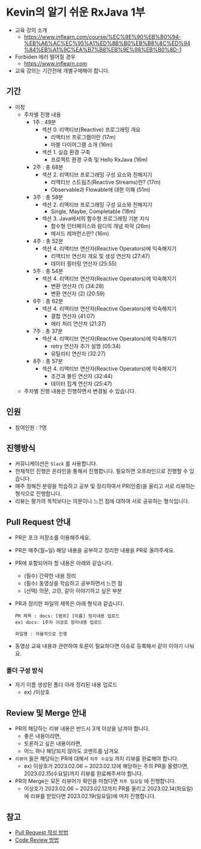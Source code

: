 # Kevin의 알기 쉬운 RxJava 1부

- 교육 강의 소개
  - https://www.inflearn.com/course/%EC%9E%90%EB%B0%94-%EB%A6%AC%EC%95%A1%ED%8B%B0%EB%B8%8C%ED%94%84%EB%A1%9C%EA%B7%B8%EB%9E%98%EB%B0%8D-1
- Forbiden 에러 떨어질 경우
  - https://www.inflearn.com
- 교육 강의는 기간전에 개별구매해야 합니다.

## 기간

- 미정
  - 주차별 진행 내용
    - 1주 : 49분
      - 섹션 0. 리액티브(Reactive) 프로그래밍 개요
        - 리액티브 프로그램이란 (17m)
        - 마블 다이어그램 소개 (16m)
      - 섹션 1. 실습 환경 구축
        - 프로젝트 환경 구축 및 Hello RxJava (16m)
    - 2주 : 총 68분
      - 섹션 2. 리액티브 프로그래밍 구성 요소와 친해지기
        - 리액티브 스트림즈(Reactive Streams)란? (17m)
        - Observable과 Flowable에 대한 이해 (51m)
    - 3주 : 총 58분
      - 섹션 2. 리액티브 프로그래밍 구성 요소와 친해지기
        - Single, Maybe, Completable (18m)
      - 섹션 3. Java에서의 함수형 프로그래밍 기본 지식
        -  함수형 인터페이스와 람다의 개념 파악 (26m)
        -  메서드 레퍼런스란? (16m)
    - 4주 : 총 52분
      - 섹션 4. 리액티브 연산자(Reactive Operators)에 익숙해지기
        - 리액티브 연산자 개요 및 생성 연산자 (27:47)
        - 데이터 필터링 연산자 (25:55)
    - 5주 : 총 54분
      - 섹션 4. 리액티브 연산자(Reactive Operators)에 익숙해지기
        - 변환 연산자 (1) (34:28)
        - 변환 연산자 (2) (20:59)
    - 6주 : 총 62분
      - 섹션 4. 리액티브 연산자(Reactive Operators)에 익숙해지기
        - 결합 연산자 (41:07)
        - 에러 처리 연산자 (21:37)
    - 7주 : 총 37분
      - 섹션 4. 리액티브 연산자(Reactive Operators)에 익숙해지기
        - retry 연산자 추가 설명 (05:34)
        - 유틸리티 연산자 (32:27)
    - 8주 : 총 57분
      - 섹션 4. 리액티브 연산자(Reactive Operators)에 익숙해지기
        - 조건과 불린 연산자 (32:44)
        - 데이터 집계 연산자 (25:47)
  - 주차별 진행 내용은 진행하면서 변경될 수 있습니다.

## 인원

- 참여인원 : ?명

## 진행방식

- 커뮤니케이션은 `Slack` 를 사용합니다.
- 전체적인 진행은 온라인을 통해서 진행합니다. 필요하면 오프라인으로 진행할 수 있습니다.
- 매주 정해진 분량을 학습하고 공부 및 정리하여서 PR(인증)을 올리고 서로 리뷰하는 형식으로 진행합니다.
- 리뷰는 평가의 목적보다는 의문이나 느낀 점에 대하여 서로 공유하는 형식입니다.

## Pull Request 안내

- PR은 포크 저장소를 이용해주세요.
- PR은 매주(월~일) 해당 내용을 공부하고 정리한 내용을 PR로 올려주세요.
- PR에 포함되어야 할 내용은 아래와 같습니다.
  - (필수) 간략한 내용 정리
  - (필수) 동영상을 학습하고 공부하면서 느낀 점
  - (선택) 의문, 고민, 같이 이야기하고 싶은 부분
- PR과 정리한 파일의 제목은 아래 형식과 같습니다.

  ```
  PR 제목 : docs: [범위] [이름] 정리내용 업로드
  ex) docs: 1주차 이상호 정리내용 업로드

  파일명 : 자율적으로 진행
  ```
- 동영상 교육 내용과 관련하여 토론이 필요하다면 이슈로 등록해서 같이 이야기 나눠요.

### 폴더 구성 방식

- 자기 이름 생성된 폴더 아래 정리된 내용 업로드
  - ex) /이상호

## Review 및 Merge 안내

- PR의 해당하는 리뷰 내용은 반드시 3개 이상을 남겨야 합니다.
  - 좋은 내용이라면, 
  - 토론하고 싶은 내용이라면,
  - 어느 하나 해당되지 않아도 코멘트를 남겨요
- `리뷰어` 들은 해당되는 PR에 대해서 `차주 수요일` 까지 리뷰를 완료해야 합니다.
  - ex) 이상호가 2023.02.06 ~ 2023.02.12에 해당하는 주의 PR을 올렸다면, 2023.02.15(수요일)까지 리뷰를 완료해주셔야 합니다.
- PR의 Merge는 모든 리뷰어가 확인을 마쳤다면 `차주 일요일` 에 진행합니다.
  - 이상호가 2023.02.06 ~ 2023.02.12까지 PR를 올리고 2023.02.14(화요일)에 리뷰를 받았다면 2023.02.19(일요일)에 머지 진행합니다.

## 참고

- [Pull Request 작성 방법](https://github.com/bithumb-study/notification/blob/main/pull-request.md)
- [Code Review 방법](https://github.com/bithumb-study/notification/blob/main/code-review.md)
